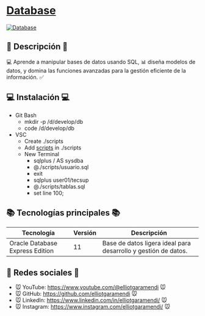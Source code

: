 # [Database](https://github.com/elliotgaramendi/tecsup/tree/develop/01/database)

[![Database](https://assets.datamation.com/uploads/2023/06/dm-top-database-challenges.png)](https://github.com/elliotgaramendi/tecsup/tree/develop/01/database)

## 📜 Descripción 📜
💻 Aprende a manipular bases de datos usando SQL, 📊 diseña modelos de datos, y domina las funciones avanzadas para la gestión eficiente de la información. ✅

## 💻 Instalación 💻
- Git Bash
   - mkdir -p /d/develop/db
   - code /d/develop/db
- VSC
  - Create ./scripts
  - Add [scripts](https://github.com/elliotgaramendi/tecsup/tree/develop/01/database/scripts) in ./scripts
  - New Terminal
    - sqlplus / AS sysdba
    - @./scripts/usuario.sql
    - exit
    - sqlplus user01/tecsup
    - @./scripts/tablas.sql
    - set line 100;

## 📚 Tecnologías principales 📚
| Tecnología                      | Versión | Descripción                                                    |
| ------------------------------- | ------- | -------------------------------------------------------------- |
| Oracle Database Express Edition | 11      | Base de datos ligera ideal para desarrollo y gestión de datos. |

## 🤗 Redes sociales 🤗
- 🐭 YouTube: https://www.youtube.com/@elliotgaramendi 🐭
- 🐭 GitHub: https://github.com/elliotgaramendi 🐭
- 🐭 LinkedIn: https://www.linkedin.com/in/elliotgaramendi/ 🐭
- 🐭 Instagram: https://www.instagram.com/elliotgaramendi/ 🐭
